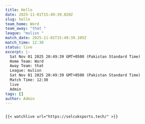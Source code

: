 ```yaml
---
title: Hello
date: 2025-11-01T15:49:39.020Z
slug: hello
team_home: Word
team_away: "that "
league: "mulisn "
match_date: 2025-11-01T15:49:39.105Z
match_time: 12:30
status: live
excerpt: |-
  Sat Nov 01 2025 20:49:39 GMT+0500 (Pakistan Standard Time)
  Home Team: Word
  Away Team: that
  League: mulisn
  Sat Nov 01 2025 20:49:39 GMT+0500 (Pakistan Standard Time)
  Match Time: 12:30
  live
  Admin
tags: []
author: Admin
---
```

![]()

```
{{< watchlive url="https://selcuksports.tech/" >}}
```